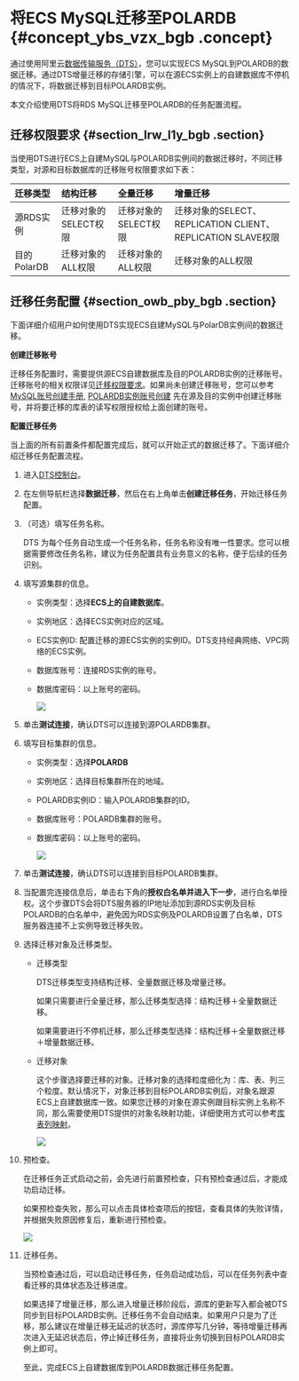 # 将ECS MySQL迁移至POLARDB {#concept_ybs_vzx_bgb .concept}

通过使用阿里云[数据传输服务（DTS）](https://help.aliyun.com/document_detail/26592.html)，您可以实现ECS MySQL到POLARDB的数据迁移。通过DTS增量迁移的存储引擎，可以在源ECS实例上的自建数据库不停机的情况下，将数据迁移到目标POLARDB实例。

本文介绍使用DTS将RDS MySQL迁移至POLARDB的任务配置流程。

## 迁移权限要求 {#section_lrw_l1y_bgb .section}

当使用DTS进行ECS上自建MySQL与POLARDB实例间的数据迁移时，不同迁移类型，对源和目标数据库的迁移账号权限要求如下表：

|迁移类型|结构迁移|全量迁移|增量迁移|
|:---|:---|:---|:---|
|源RDS实例|迁移对象的SELECT权限|迁移对象的SELECT权限|迁移对象的SELECT、REPLICATION CLIENT、REPLICATION SLAVE权限|
|目的PolarDB|迁移对象的ALL权限|迁移对象的ALL权限|迁移对象的ALL权限|

## 迁移任务配置 {#section_owb_pby_bgb .section}

下面详细介绍用户如何使用DTS实现ECS自建MySQL与PolarDB实例间的数据迁移。

**创建迁移账号**

迁移任务配置时，需要提供源ECS自建数据库及目的POLARDB实例的迁移账号。迁移账号的相关权限详见[迁移权限要求](#section_lrw_l1y_bgb)。如果尚未创建迁移账号，您可以参考 [MySQL账号创建手册](https://dev.mysql.com/doc/refman/8.0/en/grant.html), [POLARDB实例账号创建](https://help.aliyun.com/document_detail/68508.html?spm=a2c4g.11186623.2.10.3f657dd3d4orj4) 先在源及目的实例中创建迁移账号，并将要迁移的库表的读写权限授权给上面创建的账号。

**配置迁移任务**

当上面的所有前置条件都配置完成后，就可以开始正式的数据迁移了。下面详细介绍迁移任务配置流程。

1.  进入[DTS控制台](https://dts.console.aliyun.com/)。
2.  在左侧导航栏选择**数据迁移**，然后在右上角单击**创建迁移任务**，开始迁移任务配置。
3.  （可选）填写任务名称。

    DTS 为每个任务自动生成一个任务名称，任务名称没有唯一性要求。您可以根据需要修改任务名称，建议为任务配置具有业务意义的名称，便于后续的任务识别。

4.  填写源集群的信息。
    -   实例类型：选择**ECS上的自建数据库**。
    -   实例地区：选择ECS实例对应的区域。
    -   ECS实例ID: 配置迁移的源ECS实例的实例ID。DTS支持经典网络、VPC网络的ECS实例。
    -   数据库账号：连接RDS实例的账号。
    -   数据库密码：以上账号的密码。

        ![](http://static-aliyun-doc.oss-cn-hangzhou.aliyuncs.com/assets/img/79929/154501031034278_zh-CN.png)

5.  单击**测试连接**，确认DTS可以连接到源POLARDB集群。
6.  填写目标集群的信息。
    -   实例类型：选择**POLARDB**
    -   实例地区：选择目标集群所在的地域。
    -   POLARDB实例ID：输入POLARDB集群的ID。
    -   数据库账号：POLARDB集群的账号。
    -   数据库密码：以上账号的密码。

        ![](http://static-aliyun-doc.oss-cn-hangzhou.aliyuncs.com/assets/img/79929/154501031034279_zh-CN.png)

7.  单击**测试连接**，确认DTS可以连接到目标POLARDB集群。
8.  当配置完连接信息后，单击右下角的**授权白名单并进入下一步**，进行白名单授权。这个步骤DTS会将DTS服务器的IP地址添加到源RDS实例及目标POLARDB的白名单中，避免因为RDS实例及POLARDB设置了白名单，DTS服务器连接不上实例导致迁移失败。
9.  选择迁移对象及迁移类型。
    -   迁移类型

        DTS迁移类型支持结构迁移、全量数据迁移及增量迁移。

        如果只需要进行全量迁移，那么迁移类型选择：结构迁移＋全量数据迁移。

        如果需要进行不停机迁移，那么迁移类型选择：结构迁移＋全量数据迁移＋增量数据迁移。

    -   迁移对象

        这个步骤选择要迁移的对象。迁移对象的选择粒度细化为：库、表、列三个粒度。默认情况下，对象迁移到目标POLARDB实例后，对象名跟源ECS上自建数据库一致。如果您迁移的对象在源实例跟目标实例上名称不同，那么需要使用DTS提供的对象名映射功能，详细使用方式可以参考[库表列映射](https://help.aliyun.com/document_detail/26628.html?spm=5176.doc26624.6.125.Mpn8On)。

        ![](http://static-aliyun-doc.oss-cn-hangzhou.aliyuncs.com/assets/img/79929/154501031134280_zh-CN.png)

10. 预检查。

    在迁移任务正式启动之前，会先进行前置预检查，只有预检查通过后，才能成功启动迁移。

    如果预检查失败，那么可以点击具体检查项后的按钮，查看具体的失败详情，并根据失败原因修复后，重新进行预检查。

    ![](http://static-aliyun-doc.oss-cn-hangzhou.aliyuncs.com/assets/img/79929/154501031134281_zh-CN.png)

11. 迁移任务。

    当预检查通过后，可以启动迁移任务，任务启动成功后，可以在任务列表中查看迁移的具体状态及迁移进度。

    如果选择了增量迁移，那么进入增量迁移阶段后，源库的更新写入都会被DTS同步到目标POLARDB实例。迁移任务不会自动结束。如果用户只是为了迁移，那么建议在增量迁移无延迟的状态时，源库停写几分钟，等待增量迁移再次进入无延迟状态后，停止掉迁移任务，直接将业务切换到目标POLARDB实例上即可。

    至此，完成ECS上自建数据库到POLARDB数据迁移任务配置。



